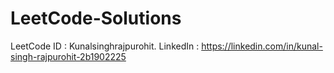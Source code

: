 # LeetCode-Solutions
LeetCode ID : Kunalsinghrajpurohit.
LinkedIn : https://linkedin.com/in/kunal-singh-rajpurohit-2b1902225
